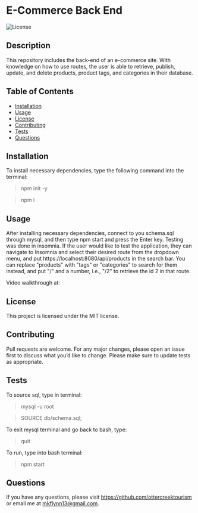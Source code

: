 # E-Commerce Back End
    
![License](https://img.shields.io/badge/License-MIT-yellow.svg)

## Description

This repository includes the back-end of an e-commerce site. With knowledge on how to use routes, the user is able to retrieve, publish, update, and delete products, product tags, and categories in their database. 

  ## Table of Contents 
  * [Installation](#installation)
  * [Usage](#usage)
  * [License](#license)
  * [Contributing](#contributing)
  * [Tests](#tests)
  * [Questions](#questions)
  
  ## Installation
  
  To install necessary dependencies, type the following command into the terminal:
  
  > npm init -y

  >npm i


  ## Usage
  

  After installing necessary dependencies, connect to you schema.sql through mysql, and then type npm start and press the Enter key. Testing was done in insomnia. If the user would like to test the application, they can navigate to Insomnia and select their desired route from the dropdown menu, and put https://localhost:8080/api/products in the search bar. You can replace "products" with "tags" or "categories" to search for them instead, and put "/" and a number, i.e., "/2" to retrieve the id 2 in that route.
  
  
  Video walkthrough at: 
  
  ## License

  This project is licensed under the MIT license.  

## Contributing

Pull requests are welcome. For any major changes, please open an issue first to discuss what you’d like to change. Please make sure to update tests as appropriate.

## Tests

To source sql, type in terminal:
> mysql -u root

> SOURCE db/schema.sql;

To exit mysql terminal and go back to bash, type:
> quit

To run, type into bash terminal:
> npm start

## Questions

If you have any questions, please visit https://github.com/ottercreektourism or email me at mkflynn13@gmail.com.